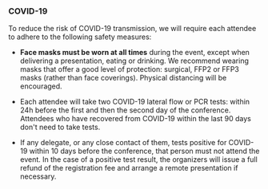 ### COVID-19 ###

To reduce the risk of COVID-19 transmission, we will require each attendee to adhere to the following safety measures:

- <strong>Face masks must be worn at all times</strong> during the event, except when delivering a presentation, eating or drinking. We recommend wearing masks that offer a good level of protection: surgical, FFP2 or FFP3 masks (rather than face coverings). Physical distancing will be encouraged.

- Each attendee will take two COVID-19 lateral flow or PCR tests: within 24h before the first and then the second day of the conference. Attendees who have recovered from COVID-19 within the last 90 days don't need to take tests.

- If any delegate, or any close contact of them, tests positive for COVID-19 within 10 days before the conference, that person must not attend the event. In the case of a positive test result, the organizers will issue a full refund of the registration fee and arrange a remote presentation if necessary.